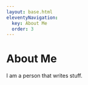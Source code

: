 ```yaml
---
layout: base.html
eleventyNavigation:
  key: About Me
  order: 3
---
```

# About Me

I am a person that writes stuff.